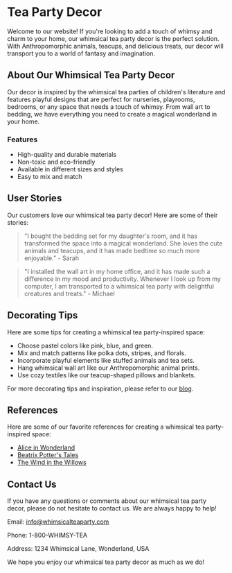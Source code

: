 <!--font:Cabin-->

# Tea Party Decor

Welcome to our website! If you're looking to add a touch of whimsy and charm to your home, our whimsical tea party decor is the perfect solution. With An<wbr>thro<wbr>po<wbr>mor<wbr>phic animals, teacups, and delicious treats, our decor will transport you to a world of fantasy and imagination.

## About Our Whimsical Tea Party Decor

Our decor is inspired by the whimsical tea parties of children's literature and features playful designs that are perfect for nurseries, playrooms, bedrooms, or any space that needs a touch of whimsy. From wall art to bedding, we have everything you need to create a magical wonderland in your home.

### Features

-   High-quality and durable materials
-   Non-toxic and eco-friendly
-   Available in different sizes and styles
-   Easy to mix and match

## User Stories

Our customers love our whimsical tea party decor! Here are some of their stories:

> "I bought the bedding set for my daughter's room, and it has transformed the space into a magical wonderland. She loves the cute animals and teacups, and it has made bedtime so much more enjoyable." - Sarah

> "I installed the wall art in my home office, and it has made such a difference in my mood and productivity. Whenever I look up from my computer, I am transported to a whimsical tea party with delightful creatures and treats." - Michael

## Decorating Tips

Here are some tips for creating a whimsical tea party-inspired space:

-   Choose pastel colors like pink, blue, and green.
-   Mix and match patterns like polka dots, stripes, and florals.
-   Incorporate playful elements like stuffed animals and tea sets.
-   Hang whimsical wall art like our An<wbr>thro<wbr>po<wbr>mor<wbr>phic animal prints.
-   Use cozy textiles like our teacup-shaped pillows and blankets.

For more decorating tips and inspiration, please refer to our [blog](#blog).

## References

Here are some of our favorite references for creating a whimsical tea party-inspired space:

-   [Alice in Wonderland](#alice-in-wonderland)
-   [Beatrix Potter's Tales](#beatrix-potters-tales)
-   [The Wind in the Willows](#the-wind-in-the-willows)

## Contact Us

If you have any questions or comments about our whimsical tea party decor, please do not hesitate to contact us. We are always happy to help!

Email: [info@whimsicalteaparty.com](mailto:info@whimsicalteaparty.com)

Phone: 1-800-WHIMSY-TEA

Address: 1234 Whimsical Lane, Wonderland, USA

We hope you enjoy our whimsical tea party decor as much as we do!

<!--

Write me content for website with wallpaper which alt text is:

"A whimsical tea party with An<wbr>thro<wbr>po<wbr>mor<wbr>phic animals"

The name/title of the page should not be 1:1 copy of the alt text but rather a real content of the website which is using this wallpaper.

- Use markdown format
- Start with heading
- Heading should be short and concise
- The content should look like a real website
- The website should not be about the wallpaper, wallpaper is just a related background
- Heading should be contain work "wallpaper" or "background"
- Include real sections like references, contact, user stories, etc. use things relevant to the page purpose.
- Feel free to use structure like headings, bullets, numbering, blockquotes, paragraphs, horizontal lines, etc.
- You can use formatting like bold or _italic_
- You can include UTF-8 emojis
- Links should be only #hash anchors (and you can refer to the document itself)
- Do not include images


---


# Whimsical Tea Party Wallpaper Background

Welcome to our website! Our whimsical tea party wallpaper background is the perfect addition to any space that needs a touch of playfulness and charm. With An<wbr>thro<wbr>po<wbr>mor<wbr>phic animals, teacups, and delicious treats, this wallpaper will transport you to a world of fantasy and imagination.

## About Our Wallpaper Background

Our wallpaper background is not just any ordinary wallpaper. It is a high-quality, durable, and easy-to-install wallpaper that will transform any room into a magical wonderland. The whimsical tea party design is perfect for nurseries, playrooms, bedrooms, or any space that needs a touch of whimsy.

### Features

- High-quality and durable material
- Easy to install
- Non-toxic and eco-friendly
- Fade-resistant
- Available in different sizes

## User Stories

Our customers love our whimsical tea party wallpaper background! Here are some of their stories:

> "I bought this wallpaper for my daughter's nursery, and it has transformed the room into a magical wonderland. She loves looking at the animals and teacups, and it has made bedtime so much more enjoyable." - Sarah

> "I installed this wallpaper in my home office, and it has made such a difference in my mood and productivity. Whenever I look up from my computer, I am transported to a whimsical tea party with delightful creatures and treats." - Michael

## Installation

Installing our wallpaper background is easy and straightforward. Here are the steps:

1. Prepare the wall surface by cleaning and smoothing out any bumps or imperfections.
2. Measure the wall and cut the wallpaper to the appropriate size, leaving an extra inch or two on all sides.
3. Apply wallpaper paste to the back of the wallpaper using a roller or brush.
4. Carefully apply the wallpaper to the wall, starting from the top and working your way down.
5. Smooth out any bubbles or wrinkles with a wallpaper smoother or squeegee.
6. Trim the excess wallpaper using a sharp knife or scissors.

For more detailed instructions, please refer to our [installation guide](#installation-guide).

## References

Here are some of our favorite references for creating a whimsical tea party-inspired space:

- [Alice in Wonderland](#alice-in-wonderland)
- [Beatrix Potter's Tales](#beatrix-potters-tales)
- [The Wind in the Willows](#the-wind-in-the-willows)

## Contact Us

If you have any questions or comments about our whimsical tea party wallpaper background, please do not hesitate to contact us. We are always happy to help!

Email: [info@whimsicalteaparty.com](mailto:info@whimsicalteaparty.com)

Phone: 1-800-WHIMSY-TEA

Address: 1234 Whimsical Lane, Wonderland, USA

We hope you enjoy our whimsical tea party wallpaper background as much as we do!


---


Heading should not include word "wallpaper". The website should not be about the wallpaper itself, wallpaper is just a related background, rewrite whole content.


---


# Whimsical Tea Party Decor for Your Home

Welcome to our website! If you're looking to add a touch of whimsy and charm to your home, our whimsical tea party decor is the perfect solution. With An<wbr>thro<wbr>po<wbr>mor<wbr>phic animals, teacups, and delicious treats, our decor will transport you to a world of fantasy and imagination.

## About Our Whimsical Tea Party Decor

Our decor is inspired by the whimsical tea parties of children's literature and features playful designs that are perfect for nurseries, playrooms, bedrooms, or any space that needs a touch of whimsy. From wall art to bedding, we have everything you need to create a magical wonderland in your home.

### Features

- High-quality and durable materials
- Non-toxic and eco-friendly
- Available in different sizes and styles
- Easy to mix and match

## User Stories

Our customers love our whimsical tea party decor! Here are some of their stories:

> "I bought the bedding set for my daughter's room, and it has transformed the space into a magical wonderland. She loves the cute animals and teacups, and it has made bedtime so much more enjoyable." - Sarah

> "I installed the wall art in my home office, and it has made such a difference in my mood and productivity. Whenever I look up from my computer, I am transported to a whimsical tea party with delightful creatures and treats." - Michael

## Decorating Tips

Here are some tips for creating a whimsical tea party-inspired space:

- Choose pastel colors like pink, blue, and green.
- Mix and match patterns like polka dots, stripes, and florals.
- Incorporate playful elements like stuffed animals and tea sets.
- Hang whimsical wall art like our An<wbr>thro<wbr>po<wbr>mor<wbr>phic animal prints.
- Use cozy textiles like our teacup-shaped pillows and blankets.

For more decorating tips and inspiration, please refer to our [blog](#blog).

## References

Here are some of our favorite references for creating a whimsical tea party-inspired space:

- [Alice in Wonderland](#alice-in-wonderland)
- [Beatrix Potter's Tales](#beatrix-potters-tales)
- [The Wind in the Willows](#the-wind-in-the-willows)

## Contact Us

If you have any questions or comments about our whimsical tea party decor, please do not hesitate to contact us. We are always happy to help!

Email: [info@whimsicalteaparty.com](mailto:info@whimsicalteaparty.com)

Phone: 1-800-WHIMSY-TEA

Address: 1234 Whimsical Lane, Wonderland, USA

We hope you enjoy our whimsical tea party decor as much as we do!

-->
